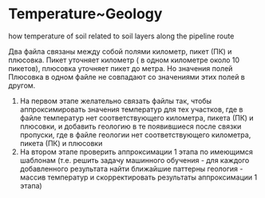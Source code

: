 # Temperature~Geology
how temperature of soil related to soil layers along the pipeline route

Два файла связаны между собой полями километр, пикет (ПК) и плюсовка. Пикет уточняет километр ( в одном километре около 10 пикетов), плюсовка уточняет пикет до метра.
Но значения полей Плюсовка в одном файле не совпадают со значениями этих полей в другом. 
1) На первом этапе желательно связать файлы так, чтобы аппроксимировать значения температур для тех участков, где в файле температур нет соответствующего километра, пикета (ПК) и плюсовки, и добавить геологию в те появившиеся после связки пропуски, где в файле геологии нет соответствующего километра, пикета (ПК) и плюсовки
2) На втором этапе проверить аппроксимации 1 этапа по имеющимся шаблонам (т.е. решить задачу машинного обучения - для каждого добавленного результата найти ближайшие паттерны геология - массив температур и скорректировать результаты аппроксимации 1 этапа)
